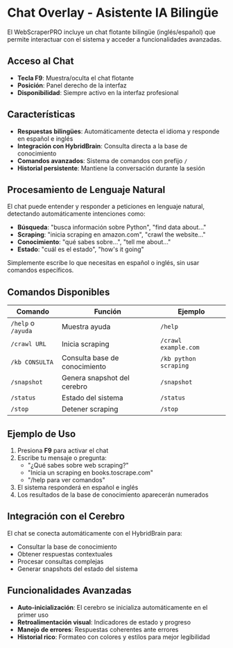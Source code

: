 # Chat Overlay - Asistente IA Bilingüe

El WebScraperPRO incluye un chat flotante bilingüe (inglés/español) que permite interactuar con el sistema y acceder a funcionalidades avanzadas.

## Acceso al Chat

- **Tecla F9**: Muestra/oculta el chat flotante
- **Posición**: Panel derecho de la interfaz
- **Disponibilidad**: Siempre activo en la interfaz profesional

## Características

- **Respuestas bilingües**: Automáticamente detecta el idioma y responde en español e inglés
- **Integración con HybridBrain**: Consulta directa a la base de conocimiento
- **Comandos avanzados**: Sistema de comandos con prefijo `/`
- **Historial persistente**: Mantiene la conversación durante la sesión

## Procesamiento de Lenguaje Natural

El chat puede entender y responder a peticiones en lenguaje natural, detectando automáticamente intenciones como:

- **Búsqueda**: "busca información sobre Python", "find data about..."
- **Scraping**: "inicia scraping en amazon.com", "crawl the website..."
- **Conocimiento**: "qué sabes sobre...", "tell me about..."
- **Estado**: "cuál es el estado", "how's it going"

Simplemente escribe lo que necesitas en español o inglés, sin usar comandos específicos.

## Comandos Disponibles

| Comando | Función | Ejemplo |
|---------|---------|---------|
| `/help` o `/ayuda` | Muestra ayuda | `/help` |
| `/crawl URL` | Inicia scraping | `/crawl example.com` |
| `/kb CONSULTA` | Consulta base de conocimiento | `/kb python scraping` |
| `/snapshot` | Genera snapshot del cerebro | `/snapshot` |
| `/status` | Estado del sistema | `/status` |
| `/stop` | Detener scraping | `/stop` |

## Ejemplo de Uso

1. Presiona **F9** para activar el chat
2. Escribe tu mensaje o pregunta:
   - "¿Qué sabes sobre web scraping?"
   - "Inicia un scraping en books.toscrape.com"
   - "/help para ver comandos"
3. El sistema responderá en español e inglés
4. Los resultados de la base de conocimiento aparecerán numerados

## Integración con el Cerebro

El chat se conecta automáticamente con el HybridBrain para:

- Consultar la base de conocimiento
- Obtener respuestas contextuales
- Procesar consultas complejas
- Generar snapshots del estado del sistema

## Funcionalidades Avanzadas

- **Auto-inicialización**: El cerebro se inicializa automáticamente en el primer uso
- **Retroalimentación visual**: Indicadores de estado y progreso
- **Manejo de errores**: Respuestas coherentes ante errores
- **Historial rico**: Formateo con colores y estilos para mejor legibilidad
